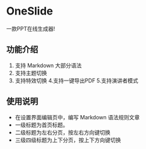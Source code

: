 # OneSlide

一款PPT在线生成器!

## 功能介绍

1. 支持 Markdown 大部分语法
2. 支持主题切换
3. 支持特效切换
4.支持一键导出PDF
5.支持演讲者模式

## 使用说明

- 在设置界面编辑页中，编写 Markdown 语法规则文章
- 一级标题为首页标题。
- 二级标题为左右分页，按左右方向键切换
- 三级四级标题为上下分页，按上下方向键切换
